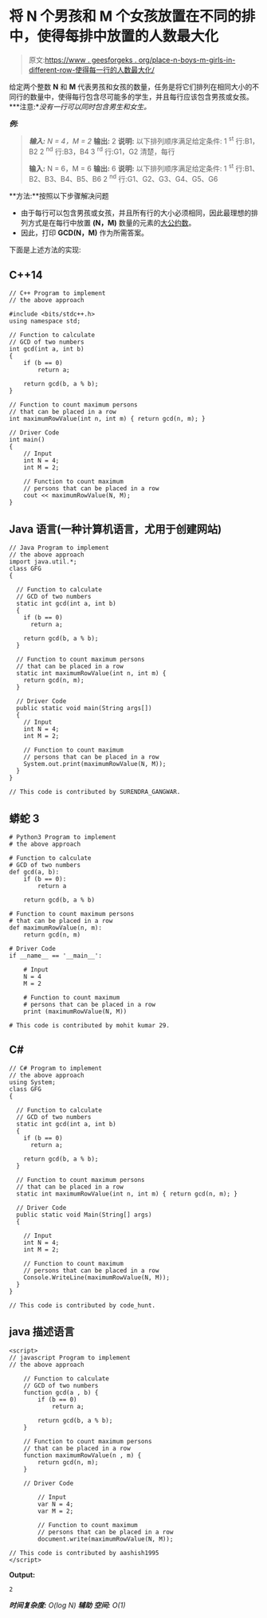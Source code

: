 # 将 N 个男孩和 M 个女孩放置在不同的排中，使得每排中放置的人数最大化

> 原文:[https://www . geesforgeks . org/place-n-boys-m-girls-in-different-row-使得每一行的人数最大化/](https://www.geeksforgeeks.org/place-n-boys-and-m-girls-in-different-rows-such-that-count-of-persons-placed-in-each-row-is-maximized/)

给定两个整数 **N** 和 **M** 代表男孩和女孩的数量，任务是将它们排列在相同大小的不同行的数量中，使得每行包含尽可能多的学生，并且每行应该包含男孩或女孩。
***注意:**没有一行可以同时包含男生和女生。*

***例:***

> ***输入:** N = 4，M = 2*
> **输出:** 2
> **说明:**
> 以下排列顺序满足给定条件:
> 1 <sup>st</sup> 行:B1，B2
> 2 <sup>nd</sup> 行:B3，B4
> 3 <sup>rd</sup> 行:G1，G2
> 清楚，每行
> 
> **输入:** N = 6，M = 6
> **输出:** 6
> **说明:**
> 以下排列顺序满足给定条件:
> 1 <sup>st</sup> 行:B1、B2、B3、B4、B5、B6
> 2 <sup>nd</sup> 行:G1、G2、G3、G4、G5、G6

**方法:**按照以下步骤解决问题

*   由于每行可以包含男孩或女孩，并且所有行的大小必须相同，因此最理想的排列方式是在每行中放置 **(N，M)** 数量的元素的[大公约数](https://www.geeksforgeeks.org/c-program-find-gcd-hcf-two-numbers/)。
*   因此，打印 **GCD(N，M)** 作为所需答案。

下面是上述方法的实现:

## C++14

```
// C++ Program to implement
// the above approach

#include <bits/stdc++.h>
using namespace std;

// Function to calculate
// GCD of two numbers
int gcd(int a, int b)
{
    if (b == 0)
        return a;

    return gcd(b, a % b);
}

// Function to count maximum persons
// that can be placed in a row
int maximumRowValue(int n, int m) { return gcd(n, m); }

// Driver Code
int main()
{
    // Input
    int N = 4;
    int M = 2;

    // Function to count maximum
    // persons that can be placed in a row
    cout << maximumRowValue(N, M);
}
```

## Java 语言(一种计算机语言，尤用于创建网站)

```
// Java Program to implement
// the above approach
import java.util.*;
class GFG
{

  // Function to calculate
  // GCD of two numbers
  static int gcd(int a, int b)
  {
    if (b == 0)
      return a;

    return gcd(b, a % b);
  }

  // Function to count maximum persons
  // that can be placed in a row
  static int maximumRowValue(int n, int m) {
    return gcd(n, m);
  }

  // Driver Code
  public static void main(String args[])
  {
    // Input
    int N = 4;
    int M = 2;

    // Function to count maximum
    // persons that can be placed in a row
    System.out.print(maximumRowValue(N, M));
  }
}

// This code is contributed by SURENDRA_GANGWAR.
```

## 蟒蛇 3

```
# Python3 Program to implement
# the above approach

# Function to calculate
# GCD of two numbers
def gcd(a, b):
    if (b == 0):
        return a

    return gcd(b, a % b)

# Function to count maximum persons
# that can be placed in a row
def maximumRowValue(n, m):
    return gcd(n, m)

# Driver Code
if __name__ == '__main__':

    # Input
    N = 4
    M = 2

    # Function to count maximum
    # persons that can be placed in a row
    print (maximumRowValue(N, M))

# This code is contributed by mohit kumar 29.
```

## C#

```
// C# Program to implement
// the above approach
using System;
class GFG
{

  // Function to calculate
  // GCD of two numbers
  static int gcd(int a, int b)
  {
    if (b == 0)
      return a;

    return gcd(b, a % b);
  }

  // Function to count maximum persons
  // that can be placed in a row
  static int maximumRowValue(int n, int m) { return gcd(n, m); }

  // Driver Code
  public static void Main(String[] args)
  {

    // Input
    int N = 4;
    int M = 2;

    // Function to count maximum
    // persons that can be placed in a row
    Console.WriteLine(maximumRowValue(N, M));
  }
}

// This code is contributed by code_hunt.
```

## java 描述语言

```
<script>
// javascript Program to implement
// the above approach

    // Function to calculate
    // GCD of two numbers
    function gcd(a , b) {
        if (b == 0)
            return a;

        return gcd(b, a % b);
    }

    // Function to count maximum persons
    // that can be placed in a row
    function maximumRowValue(n , m) {
        return gcd(n, m);
    }

    // Driver Code

        // Input
        var N = 4;
        var M = 2;

        // Function to count maximum
        // persons that can be placed in a row
        document.write(maximumRowValue(N, M));

// This code is contributed by aashish1995
</script>
```

**Output:** 

```
2
```

***时间复杂度:** O(log N)*
***辅助** **空间:** O(1)*